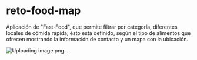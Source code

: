 # reto-food-map
Aplicación de "Fast-Food", que permite filtrar por categoría, diferentes locales de cómida rápida;  ésto está definido, según el tipo de alimentos que ofrecen mostrando la información de contacto y un mapa con la ubicación.

![Uploading image.png…]()
